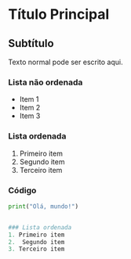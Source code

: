 # Título Principal

## Subtítulo

Texto normal pode ser escrito aqui.

### Lista não ordenada
- Item 1
- Item 2
- Item 3

### Lista ordenada
1. Primeiro item
2. Segundo item
3. Terceiro item

### Código
```python
print("Olá, mundo!")


### Lista ordenada
1. Primeiro item
2.  Segundo item
3. Terceiro item


